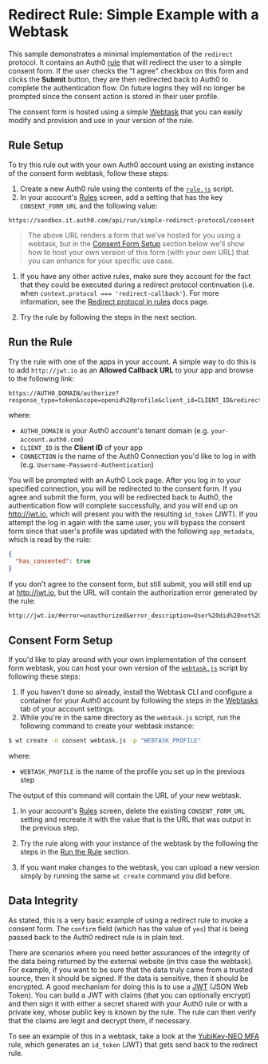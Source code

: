 # Redirect Rule: Simple Example with a Webtask

This sample demonstrates a minimal implementation of the `redirect` protocol. It contains an Auth0 [rule](http://auth0.com/docs/rules) that will redirect the user to a simple consent form. If the user checks the "I agree" checkbox on this form and clicks the **Submit** button, they are then redirected back to Auth0 to complete the authentication flow. On future logins they will no longer be prompted since the consent action is stored in their user profile.

The consent form is hosted using a simple [Webtask](https://webtask.io/) that you can easily modify and provision and use in your version of the rule.

## Rule Setup

To try this rule out with your own Auth0 account using an existing instance of the consent form webtask, follow these steps:

1. Create a new Auth0 rule using the contents of the [`rule.js`](rule.js) script.
1. In your account's [Rules](https://manage.auth0.com/#/rules) screen, add a setting that has the key `CONSENT_FORM_URL` and the following value:  
  ```
  https://sandbox.it.auth0.com/api/run/simple-redirect-protocol/consent
  ```

  > The above URL renders a form that we've hosted for you using a webtask, but in the [Consent Form Setup](#consent-form-setup) section below we'll show how to host your own version of this form (with your own URL) that you can enhance for your specific use case.

1. If you have any other active rules, make sure they account for the fact that they could be executed during a redirect protocol continuation (i.e. when `context.protocol === 'redirect-callback'`). For more information, see the [Redirect protocol in rules](https://auth0.com/docs/protocols#redirect-protocol-in-rules) docs page.

1. Try the rule by following the steps in the next section.

## Run the Rule

Try the rule with one of the apps in your account. A simple way to do this is to add `http://jwt.io` as an **Allowed Callback URL** to your app and browse to the following link:  
```
https://AUTH0_DOMAIN/authorize?response_type=token&scope=openid%20profile&client_id=CLIENT_ID&redirect_uri=http://jwt.io&connection=CONNECTION
```

where:
* `AUTH0_DOMAIN` is your Auth0 account's tenant domain (e.g. `your-account.auth0.com`)
* `CLIENT_ID` is the **Client ID** of your app
* `CONNECTION` is the name of the Auth0 Connection you'd like to log in with (e.g. `Username-Password-Authentication`)

You will be prompted with an Auth0 Lock page. After you log in to your specified connection, you will be redirected to the consent form. If you agree and submit the form, you will be redirected back to Auth0, the authentication flow will complete successfully, and you will end up on http://jwt.io, which will present you with the resulting `id_token` (JWT). If you attempt the log in again with the same user, you will bypass the consent form since that user's profile was updated with the following `app_metadata`, which is read by the rule:

```json
{
  "has_consented": true
}
```

If you don't agree to the consent form, but still submit, you will still end up at http://jwt.io, but the URL will contain the authorization error generated by the rule:

```
http://jwt.io/#error=unauthorized&error_description=User%20did%20not%20consent!
```

## Consent Form Setup

If you'd like to play around with your own implementation of the consent form webtask, you can host your own version of the [`webtask.js`](webtask.js) script by following these steps:

1. If you haven't done so already, install the Webtask CLI and configure a container for your Auth0 account by following the steps in the [Webtasks](https://manage.auth0.com/#/account/webtasks) tab of your account settings.
1. While you're in the same directory as the `webtask.js` script, run the following command to create your webtask instance:  
  ```bash
  $ wt create -n consent webtask.js -p "WEBTASK_PROFILE"
  ```

  where:
  * `WEBTASK_PROFILE` is the name of the profile you set up in the previous step

  The output of this command will contain the URL of your new webtask.

1. In your account's [Rules](https://manage.auth0.com/#/rules) screen, delete the existing `CONSENT_FORM_URL` setting and recreate it with the value that is the URL that was output in the previous step.

1. Try the rule along with your instance of the webtask by the following the steps in the [Run the Rule](#rule-the-rule) section.

1. If you want make changes to the webtask, you can upload a new version simply by running the same `wt create` command you did before.

## Data Integrity

As stated, this is a very basic example of using a redirect rule to invoke a consent form. The `confirm` field (which has the value of `yes`) that is being passed back to the Auth0 redirect rule is in plain text.

There are scenarios where you need better assurances of the integrity of the data being returned by the external website (in this case the webtask). For example, if you want to be sure that the data truly came from a trusted source, then it should be signed. If the data is sensitive, then it should be encrypted. A good mechanism for doing this is to use a [JWT](http://jwt.io/) (JSON Web Token). You can build a JWT with claims (that you can optionally encrypt) and then sign it with either a secret shared with your Auth0 rule or with a private key, whose public key is known by the rule. The rule can then verify that the claims are legit and decrypt them, if necessary.

To see an example of this in a webtask, take a look at the [YubiKey-NEO MFA](https://github.com/auth0/rules/blob/master/redirect-rules/yubico-mfa.md) rule, which generates an `id_token` (JWT) that gets send back to the redirect rule.
